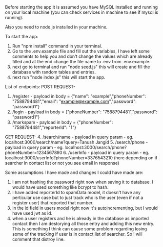 Before starting the app it is assumed you have MySQL installed and running on your local machine (you can check services in machine to see if mysql is running).

Also you need to node.js installed in your machine.

To start the app:
1. Run "npm install" command in your terminal.
2. Go to the .env.example file and fill out the variables, I have left some comments to help you and don't change the values which are already filled and at the end change the file name to .env from .env.example.
3. next go to terminal and run "node seed.js" this will create and fill the database with random tables and entries.
4. next run "node index.js" this will start the app.

List of endpoints:
POST REQUEST- 
1. /register - payload in body = {"name": "example","phoneNumber": "7588794481","email": "example@example.com","password": "password1"}
2. /login - payload in body = {"phoneNumber": "7588794481","password": "password1"}
3. /markspam - payload in body = {"phoneNumber": "7588794481","reporterId": "1"}

GET REQUEST- 
4. /search/name - payload in query param - eg. localhost:3000/search/name?query=Tanush Jangid
5. /search/phone - payload in query param - eg. localhost:3000/search/phone?phoneNumber=1234567890
6. /userInfo - payload in query param - eg. localhost:3000/userInfo?phoneNumber=3376543210 (here depending on if searcher in contact list or not you see email in response)


Some assumptions I have made and changes I could have made are:
1. I am not hashing the password right now when saving it to database. I would have used something like bcrypt to hash.
2. I have added reporterId to spamData model, it doesn't have any perticular use case but to just track who is the user (even if not a register user) that reported that number.
3. In the id field in users model right now it's autoincrementing, but I would have used jwt as id.
4. when a user registers and he is already in the database as imported contact then I am destorying all those entry and adding this new entry. This is something I think can cause some problem regarding losing some of the tracking if user is in contact list of searcher. So I will comment that distroy line.